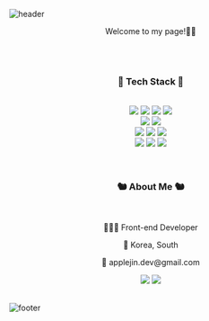 ![header](https://capsule-render.vercel.app/api?type=wave&color=gradient&height=200&section=header&text=Hyejin%20Kwon&fontSize=70&fontColor=333333&animation=fadeIn)

<p align="center">Welcome to my page!👋🏼</p>
<br />
<br />
<h3 align="center">📓 Tech Stack 📓</h3>
<br />
<div align="center">
  <img src="https://img.shields.io/badge/Next.js-000?logo=nextdotjs&logoColor=fff&style=flat"/>
  <img src="https://img.shields.io/badge/-React-222222?style=flat&logo=react"/>
  <img src="https://img.shields.io/badge/Vue.js-35495E?style=flat&logo=vue.js&logoColor=4FC08D"/>
  <img src="https://img.shields.io/badge/Angular-DD0031?style=flat&logo=angular&logoColor=white"/>  
  <br />
  <img src="https://img.shields.io/badge/-TypeScript-007ACC?style=flat&logo=typescript&logoColor=white"/>
  <img src="https://img.shields.io/badge/-JavaScript-%23F7DF1C?style=flat&logo=javascript&logoColor=000000&labelColor=%23F7DF1C&color=%23FFCE5A"/>
  <br />
  <img src="https://img.shields.io/badge/Tailwind_CSS-38B2AC?style=flat&logo=tailwind-css&logoColor=white"/>
  <img src="https://img.shields.io/badge/-HTML5-E34F26?style=flat&logo=html5&logoColor=ffffff"/>
  <img src="https://img.shields.io/badge/-CSS3-007ACC?style=flat-&logo=css3"/>
  <br />
  <img src="https://img.shields.io/badge/docker-%230db7ed.svg?style=flat&logo=docker&logoColor=white"/>
  <img src="https://img.shields.io/badge/-Git-F05032?style=flat&logo=git&logoColor=ffffff"/>
  <img src="https://img.shields.io/badge/Jira-0052CC?style=flat&logo=Jira&logoColor=white"/>
  <br />
  
</div>
<br />
<br />
<div align="center">
  <h3>🐿 About Me 🐿</h3>
  <br />
<!--   <p>🎂 1996.05.07</p> -->
<!--   <p>🎓 Dankook University | Business Administration (bachelor)</p> -->
  <p>👩🏻‍💻 Front-end Developer</p>
  <p>📍 Korea, South</p>
  <p>💌 applejin.dev@gmail.com</p>
  <a href="https://applejin-dev.notion.site/Hyejin-s-Resume-b1f80e106db349a4aa027f03e42a1633?pvs=4"><img src="https://img.shields.io/badge/-Notion-000000?style=flat&logo=notion"/></a>
  <a href="https://www.instagram.com/apple__jin/"><img src="https://img.shields.io/badge/-Instagram-E4405F?style=flat&logo=instagram&logoColor=ffffff"/></a>
</div>
<br />

![footer](https://capsule-render.vercel.app/api?type=wave&color=gradient&height=200&section=footer)
